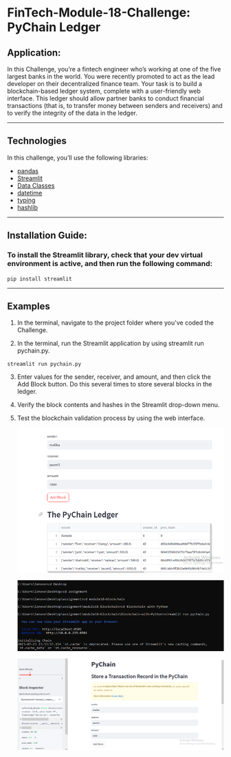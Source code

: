 # FinTech-Module-18-Challenge: PyChain Ledger


## Application:
In this Challenge, you’re a fintech engineer who’s working at one of the five largest banks in the world. You were recently promoted to act as the lead developer on their decentralized finance team. Your task is to build a blockchain-based ledger system, complete with a user-friendly web interface. This ledger should allow partner banks to conduct financial transactions (that is, to transfer money between senders and receivers) and to verify the integrity of the data in the ledger.


---
## Technologies

In this challenge, you’ll use the following libraries:

* [pandas](https://pandas.pydata.org/docs/) 
* [Streamlit](https://streamlit.io/) 
* [Data Classes](https://docs.python.org/3/library/dataclasses.html) 
* [datetime](https://docs.python.org/3/library/datetime.html)
* [typing](https://docs.python.org/3/library/typing.html)
* [hashlib](https://docs.python.org/3/library/hashlib.html)

---
## Installation Guide:
### To install the Streamlit library, check that your dev virtual environment is active, and then run the following command:
```
pip install streamlit
```
---

## Examples
1. In the terminal, navigate to the project folder where you've coded the Challenge.

2. In the terminal, run the Streamlit application by using streamlit run pychain.py.
``` 
streamlit run pychain.py 
```
3. Enter values for the sender, receiver, and amount, and then click the Add Block button. Do this several times to store several blocks in the ledger.
4. Verify the block contents and hashes in the Streamlit drop-down menu. 
5. Test the blockchain validation process by using the web interface.

   ![image](https://github.com/malika0410/Blockchain-with-Python/blob/main/images/demo_screenshot.PNG)

   ![image](https://github.com/malika0410/Blockchain-with-Python/blob/main/images/demo_streamlit_run.PNG)

   ![image](https://github.com/malika0410/Blockchain-with-Python/blob/main/images/full_streamlit_snapshot.PNG)
